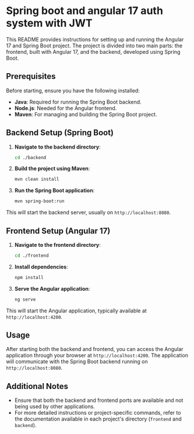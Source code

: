# Spring boot and angular 17 auth system with JWT

This README provides instructions for setting up and running the Angular 17 and Spring Boot project. The project is divided into two main parts: the frontend, built with Angular 17, and the backend, developed using Spring Boot.

## Prerequisites

Before starting, ensure you have the following installed:

- **Java**: Required for running the Spring Boot backend.
- **Node.js**: Needed for the Angular frontend.
- **Maven**: For managing and building the Spring Boot project.

## Backend Setup (Spring Boot)

1. **Navigate to the backend directory**:
   ```bash
   cd ./backend
   ```

2. **Build the project using Maven**:
   ```bash
   mvn clean install
   ```

3. **Run the Spring Boot application**:
   ```bash
   mvn spring-boot:run
   ```

This will start the backend server, usually on `http://localhost:8080`.

## Frontend Setup (Angular 17)

1. **Navigate to the frontend directory**:
   ```bash
   cd ./frontend
   ```

2. **Install dependencies**:
   ```bash
   npm install
   ```

3. **Serve the Angular application**:
   ```bash
   ng serve
   ```

This will start the Angular application, typically available at `http://localhost:4200`.

## Usage

After starting both the backend and frontend, you can access the Angular application through your browser at `http://localhost:4200`. The application will communicate with the Spring Boot backend running on `http://localhost:8080`.

## Additional Notes

- Ensure that both the backend and frontend ports are available and not being used by other applications.
- For more detailed instructions or project-specific commands, refer to the documentation available in each project's directory (`frontend` and `backend`).

